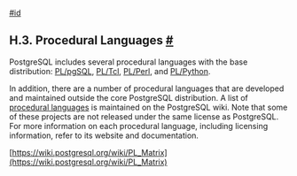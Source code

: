 [#id](#EXTERNAL-PL)

## H.3. Procedural Languages [#](#EXTERNAL-PL)

PostgreSQL includes several procedural languages with the base distribution: [PL/pgSQL](plpgsql), [PL/Tcl](pltcl), [PL/Perl](plperl), and [PL/Python](plpython).

In addition, there are a number of procedural languages that are developed and maintained outside the core PostgreSQL distribution. A list of [procedural languages](https://wiki.postgresql.org/wiki/PL_Matrix) is maintained on the PostgreSQL wiki. Note that some of these projects are not released under the same license as PostgreSQL. For more information on each procedural language, including licensing information, refer to its website and documentation.

[https://wiki.postgresql.org/wiki/PL_Matrix](https://wiki.postgresql.org/wiki/PL_Matrix)
